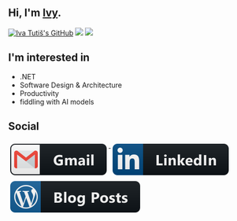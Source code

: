 ## Hi, I'm [Ivy](https://ivatutis.github.io/).

<!--[![Twitter Badge](https://img.shields.io/twitter/follow/nikiforovall?style=social)](https://twitter.com/nikiforovall)-->
[![Iva Tutiš's GitHub](https://img.shields.io/badge/-@ivatutis-%23181717?style=flat-square&logo=github)](https://github.com/IvaTutis)
[![](https://vistr.dev/badge?repo=ivatutis.ivatutis&corners=square)](https://github.com/IvaTutis/vistr.dev)
[![](https://img.shields.io/github/stars/ivatutis?style=social)](https://github.com/IvaTutis?tab=repositories)

## I'm interested in

- .NET
- Software Design & Architecture
- Productivity
- fiddling with AI models

## Social

<a href="mailto:iva.tutis@gmail.com">
  <img src="https://raw.githubusercontent.com/IvaTutis/IvaTutis/master/images/social/gmail.svg" alt="gmail" style="vertical-align:top; margin:6px 4px">
</a>

<a href="https://www.linkedin.com/in/iva-tutis/">
    <img src="https://raw.githubusercontent.com/IvaTutis/IvaTutis/master/images/social/linkedin.svg" alt="linkedin" style="vertical-align:top; margin:6px 4px">
</a>

<!--<a href="https://twitter.com/nikiforovall">
    <img src="https://raw.githubusercontent.com/NikiforovAll/NikiforovAll/master/images/social/twitter.svg" alt="twitter" style="vertical-align:top; margin:6px 4px">
</a>-->

<a href="https://ivatutis.github.io/">
    <img src="https://raw.githubusercontent.com/IvaTutis/IvaTutis/master/images/blogs/wordpress.svg" alt="wordpress" style="vertical-align:top; margin:6px 4px">
</a>

<!--<a href="https://nikiforovall.github.io/feed.xml">
    <img src="https://raw.githubusercontent.com/NikiforovAll/NikiforovAll/master/images/blogs/rss.svg" alt="rss" style="vertical-align:top; margin:6px 4px">
</a>-->

<!--
### Coding Platforms
| Name     | Description                                                                                                                       | GitHub Repository                                                           |
|----------|-----------------------------------------------------------------------------------------------------------------------------------|-----------------------------------------------------------------------------|
| CodeWars | [![CodeWars Badge](https://www.codewars.com/users/NikiforovAll/badges/micro)](https://www.codewars.com/users/NikiforovAll/badges) | [/codewars-playground](https://github.com/NikiforovAll/codewars-playground) |
| LeetCode | [leetcode.com/nikiforovall/](https://leetcode.com/nikiforovall/)                                                                  | [/leetcode-playground-csharp](https://github.com/NikiforovAll/leetcode-playground) <br/>[/leetcode-playground-fsharp](https://github.com/NikiforovAll/leetcode-playground-fsharp) <br/>[/leetcode-playground-go](https://github.com/NikiforovAll/leetcode-playground-go)|
| Exercism | [exercism.io/profiles/nikiforovall/](https://exercism.io/profiles/NikiforovAll/)                                                  | [/exercism-playground](https://github.com/NikiforovAll/exercism-playground) |
-->
